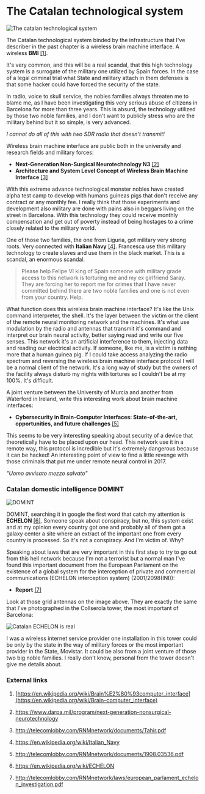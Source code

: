 # The Catalan technological system

![The catalan technological system](http://telecomlobby.com/Images/remote_neural_monitoring_network_catalan_technological_system.webp)

The Catalan technological system binded by the infrastructure that I've describer in the past chapter is a wireless brain machine interface. A wireless **BMI** [[1]](https://en.wikipedia.org/wiki/Brain%E2%80%93computer_interface).

It's very common, and this will be a real scandal, that this high technology system is a surrogate of the military one utilized by Spain forces. In the case of a legal criminal trial what State and military attach in them defenses is that some hacker could have forced the security of the state. 

In radio, voice to skull service, the nobles families always threaten me to blame me, as I have been investigating this very serious abuse of citizens in Barcelona for more than three years. This is absurd, the technology utilized by those two noble families, and I don't want to publicly stress who are the military behind but it so simple, is very advanced.

 *I cannot do all of this with two SDR radio that doesn't transmit!*

Wireless brain machine interface are public both in the university and research fields and military forces:

- **Next-Generation Non-Surgical Neurotechnology N3** [[2]](https://www.darpa.mil/program/next-generation-nonsurgical-neurotechnology)
- **Architecture and System Level Concept of Wireless Brain Machine Interface** [[3]](http://telecomlobby.com/RNMnetwork/documents/Tahir.pdf)

With this extreme advance technological monster nobles have created alpha test camp to develop with humans guineas pigs that don't receive any contract or any monthly fee. I really think that those experiments and development also military are done with pains also in beggars living on the street in Barcelona. With this technology they could receive monthly compensation and get out of poverty instead of being hostages to a crime closely related to the military world.

One of those two families, the one from Liguria, got military very strong roots. Very connected with **Italian Navy** [[4]](https://en.wikipedia.org/wiki/Italian_Navy). Francesca use this military technology to create slaves and use them in the black market. This is a scandal, an enormous scandal.

> Please help Felipe VI king of Spain someone with military grade access to this network is torturing me and my ex girlfriend Saray. They are forcing her to report me for crimes that I have never committed behind there are two noble families and one is not even from your country. Help. 

What function does this wireless brain machine interface? It's like the Unix command interpreter, the shell. It's the layer between the victim or the client of the remote neural monitoring network and the machines. It's what use modulation by the radio and antennas that transmit it's command and interpret our brain neural activity, better saying read and write our five senses. This network it's an artificial interference to them, injecting data and reading our electrical activity. If someone, like me, is a victim is nothing more that a human guinea pig. If I could take access analyzing the radio spectrum and reversing the wireless brain machine interface protocol I will be a normal client of the network. It's a long way of study but the owners of the facility always disturb my nights with tortures so I couldn't be at my 100%. It's difficult.

A joint venture between the University of Murcia and another from Waterford in Ireland, write this interesting work about brain machine interfaces:

- **Cybersecurity in Brain-Computer Interfaces: State-of-the-art, opportunities, and future challenges** [[5]](http://telecomlobby.com/RNMnetwork/documents/1908.03536.pdf)

This seems to be very interesting speaking about security of a device that theoretically have to be placed upon our head. This network use it in a remote way, this protocol is incredible but it's extremely dangerous because it can be hacked! An interesting point of view to find a little revenge with those criminals that put me under remote neural control in 2017.

*"Uomo avvisato mezzo salvato"*

### Catalan domestic intelligence DOMINT

![DOMINT](http://telecomlobby.com/Images/remote_neural_monitoring_network_catalan_technological_system_domint.webp)

DOMINT, searching it in google the first word that catch my attention is **ECHELON** [[6]](https://en.wikipedia.org/wiki/ECHELON). Someone speak about conspiracy, but no, this system exist and at my opinion every country got one and probably all of them got a galaxy center a site where an extract of the important one from every country is processed. So it's not a conspiracy. And I'm victim of. Why?

Speaking about laws that are very important in this first step to try to go out from this hell network because I'm not a terrorist but a normal man I've found this important document from the European Parliament on the existence of a global system for the interception of private and commercial communications (ECHELON interception system) (2001/2098(INI)):

- **Report** [[7]](http://telecomlobby.com/RNMnetwork/laws/european_parlament_echelon_investigation.pdf)

Look at those grid antennas on the image above. They are exactly the same that I've photographed in the Collserola tower, the most important of Barcelona:

 ![Catalan ECHELON is real](http://telecomlobby.com/Images/remote_neural_monitoring_network_catalan_technological_system_echelon.webp)

I was a wireless internet service provider one installation in this tower could be only by the state in the way of military forces or the most important provider in the State, Movistar. It could be also from a joint venture of those two big noble families. I really don't know, personal from the tower doesn't give me details about.

###  External links

1. [https://en.wikipedia.org/wiki/Brain%E2%80%93computer_interface](https://en.wikipedia.org/wiki/Brain–computer_interface)

2. https://www.darpa.mil/program/next-generation-nonsurgical-neurotechnology

3. http://telecomlobby.com/RNMnetwork/documents/Tahir.pdf

4. https://en.wikipedia.org/wiki/Italian_Navy

5. http://telecomlobby.com/RNMnetwork/documents/1908.03536.pdf

6. https://en.wikipedia.org/wiki/ECHELON

7. http://telecomlobby.com/RNMnetwork/laws/european_parlament_echelon_investigation.pdf

   